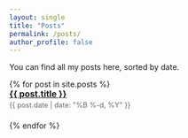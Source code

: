 ```yaml
---
layout: single
title: "Posts"
permalink: /posts/
author_profile: false
---
```


You can find all my posts here, sorted by date.

<ul class="post-list" style="list-style-type: none; padding-left: 0;">
{% for post in site.posts %}
  <li style="margin-bottom: 1.5em;">
    <a href="{{ post.url | relative_url }}" style="font-size: 1.1em; font-weight: bold;">{{ post.title }}</a>
    <p style="margin: 0.25em 0 0 0; font-size: 0.9em; color: #666;">
      {{ post.date | date: "%B %-d, %Y" }}
    </p>
  </li>
{% endfor %}
</ul>